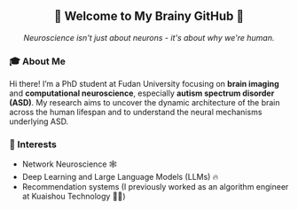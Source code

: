 <h2 align="center">🧠 Welcome to My Brainy GitHub 🧩</h1>

<p align="center">
  <em>Neuroscience isn't just about neurons - it's about why we're human.</em>
</p>

### 🎓 About Me
Hi there! I’m a PhD student at Fudan University focusing on **brain imaging** and **computational neuroscience**, especially **autism spectrum disorder (ASD)**. My research aims to uncover the dynamic architecture of the brain across the human lifespan and to understand the neural mechanisms underlying ASD.

### 👻 Interests

- Network Neuroscience 🕸️ 
- Deep Learning and Large Language Models (LLMs) 🔥
- Recommendation systems (I previously worked as an algorithm engineer at Kuaishou Technology 🧑‍💻)
